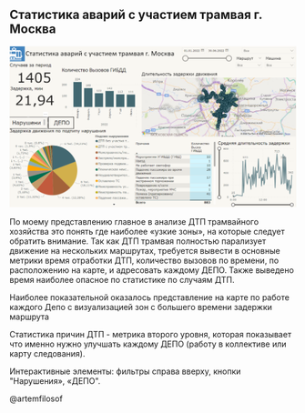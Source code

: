 ## Статистика аварий с участием трамвая г. Москва

![](tram.png)

По моему представлению главное в анализе ДТП трамвайного хозяйства это понять где наиболее «узкие зоны», на которые следует обратить внимание. 
Так как ДТП трамвая полностью парализует движение на нескольких маршрутах, требуется вывести в основные метрики время отработки ДТП, количество вызовов по времени, по расположению на карте, и адресовать каждому ДЕПО. Также выведено время наиболее опасное по статистике по случаям ДТП.

Наиболее показательной оказалось представление на карте по работе каждого Депо с визуализацией зон с большего времени задержки маршрута

Статистика причин ДТП - метрика второго уровня, которая показывает что именно нужно улучшать каждому ДЕПО (работу в коллективе или карту следования).

Интерактивные элементы: фильтры справа вверху, кнопки "Нарушения», «ДЕПО".

@artemfilosof


